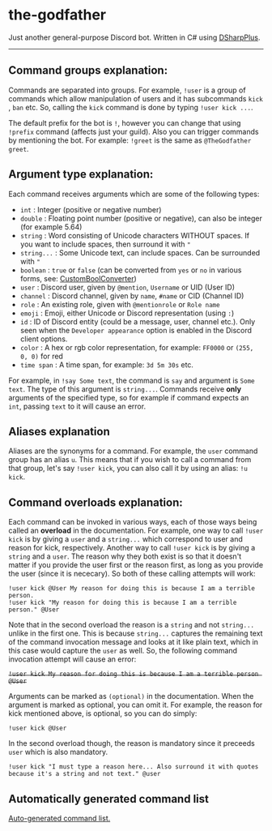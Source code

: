 # the-godfather

Just another general-purpose Discord bot. Written in C# using [DSharpPlus](https://github.com/DSharpPlus/DSharpPlus).

---

## Command groups explanation:

Commands are separated into groups. For example, ``!user`` is a group of commands which allow manipulation of users and it has subcommands ``kick`` , ``ban`` etc. So, calling the ``kick`` command is done by typing ``!user kick ...``.

The default prefix for the bot is ``!``, however you can change that using ``!prefix`` command (affects just your guild). Also you can trigger commands by mentioning the bot. For example:
``!greet`` is the same as ``@TheGodfather greet``.


## Argument type explanation:

Each command receives arguments which are some of the following types: 
* ``int`` : Integer (positive or negative number)
* ``double`` : Floating point number (positive or negative), can also be integer (for example 5.64)
* ``string`` : Word consisting of Unicode characters WITHOUT spaces. If you want to include spaces, then surround it with ``"``
* ``string...`` : Some Unicode text, can include spaces. Can be surrounded with ``"``
* ``boolean`` : ``true`` or ``false`` (can be converted from ``yes`` or ``no`` in various forms, see: [CustomBoolConverter](TheGodfather/Extensions/CustomBoolConverter.cs))
* ``user`` : Discord user, given by ``@mention``, ``Username`` or UID (User ID)
* ``channel`` : Discord channel, given by ``name``, ``#name`` or CID (Channel ID)
* ``role`` : An existing role, given with ``@mentionrole`` or ``Role name``
* ``emoji`` : Emoji, either Unicode or Discord representation (using ``:``)
* ``id`` : ID of Discord entity (could be a message, user, channel etc.). Only seen when the ``Developer appearance`` option is enabled in the Discord client options.
* ``color`` : A hex or rgb color representation, for example: ``FF0000`` or ``(255, 0, 0)`` for red
* ``time span`` : A time span, for example: ``3d 5m 30s`` etc. 

For example, in ``!say Some text``, the command is ``say`` and argument is ``Some text``. The type of this argument is ``string...``.
Commands receive **only** arguments of the specified type, so for example if command expects an ``int``, passing ``text`` to it will cause an error.

## Aliases explanation

Aliases are the synonyms for a command. For example, the ``user`` command group has an alias ``u``. This means that if you wish to call a command from that group, let's say ``!user kick``, you can also call it by using an alias: ``!u kick``.

## Command overloads explanation:

Each command can be invoked in various ways, each of those ways being called an **overload** in the documentation. 
For example, one way to call ``!user kick`` is by giving a ``user`` and a ``string...`` which correspond to user and reason for kick, respectively. 
Another way to call ``!user kick`` is by giving a ``string`` and a ``user``. The reason why they both exist is so that it doesn't matter if you provide the user first or the reason first, as long as you provide the user (since it is nececary). So both of these calling attempts will work:

```
!user kick @User My reason for doing this is because I am a terrible person.
!user kick "My reason for doing this is because I am a terrible person." @User
```

Note that in the second overload the reason is a ``string`` and not ``string...`` unlike in the first one. This is because ``string...`` captures the remaining text of the command invocation message and looks at it like plain text, which in this case would capture the ``user`` as well. 
So, the following command invocation attempt will cause an error:

~~```!user kick My reason for doing this is because I am a terrible person @User```~~

Arguments can be marked as ``(optional)`` in the documentation. When the argument is marked as optional, you can omit it.
For example, the reason for kick mentioned above, is optional, so you can do simply:

```!user kick @User```

In the second overload though, the reason is mandatory since it preceeds ``user`` which is also mandatory.

```!user kick "I must type a reason here... Also surround it with quotes because it's a string and not text." @user```

## Automatically generated command list

[Auto-generated command list.](TheGodfather/Modules/README.md)